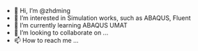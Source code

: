 - 👋 Hi, I’m @zhdming
- 👀 I’m interested in Simulation works, such as ABAQUS, Fluent
- 🌱 I’m currently learning ABAQUS UMAT
- 💞️ I’m looking to collaborate on ...
- 📫 How to reach me ...

<!---
zhdming/zhdming is a ✨ special ✨ repository because its `README.md` (this file) appears on your GitHub profile.
You can click the Preview link to take a look at your changes.
--->

